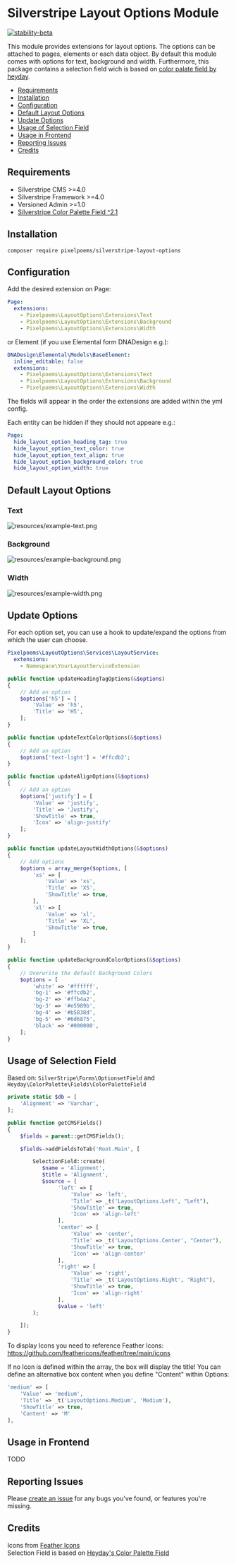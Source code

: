 # Silverstripe Layout Options Module
[![stability-beta](https://img.shields.io/badge/stability-beta-33bbff.svg)](https://github.com/mkenney/software-guides/blob/master/STABILITY-BADGES.md#beta)

This module provides extensions for layout options. The options can be attached to pages, elements or each data object. By default this module comes with options for text, background and width. Furthermore, this package contains a selection field wich is based on [color palate field by heyday](https://github.com/heyday/silverstripe-colorpalette).

* [Requirements](#requirements)
* [Installation](#installation)
* [Configuration](#configuration)
* [Default Layout Options](#default-layout-options)
* [Update Options](#update-options)
* [Usage of Selection Field](#usage-of-selection-field)
* [Usage in Frontend](#usage-in-frontend)
* [Reporting Issues](#reporting-issues)
* [Credits](#credits)

## Requirements

* Silverstripe CMS >=4.0
* Silverstripe Framework >=4.0
* Versioned Admin >=1.0
* [Silverstripe Color Palette Field ^2.1](https://github.com/heyday/silverstripe-colorpalette)

## Installation
```
composer require pixelpoems/silverstripe-layout-options
```

## Configuration
Add the desired extension on Page:
```yml
Page:
  extensions:
    - Pixelpoems\LayoutOptions\Extensions\Text
    - Pixelpoems\LayoutOptions\Extensions\Background
    - Pixelpoems\LayoutOptions\Extensions\Width
```

or Element (if you use Elemental form DNADesign e.g.):
```yml
DNADesign\Elemental\Models\BaseElement:
  inline_editable: false
  extensions:
    - Pixelpoems\LayoutOptions\Extensions\Text
    - Pixelpoems\LayoutOptions\Extensions\Background
    - Pixelpoems\LayoutOptions\Extensions\Width
```
The fields will appear in the order the extensions are added within the yml config.

Each entity can be hidden if they should not appeare e.g.:
```yml
Page:
  hide_layout_option_heading_tag: true
  hide_layout_option_text_color: true
  hide_layout_option_text_align: true
  hide_layout_option_background_color: true
  hide_layout_option_width: true
```

## Default Layout Options
### Text
![resources/example-text.png](resources/example-text.png)

### Background
![resources/example-background.png](resources/example-background.png)

### Width
![resources/example-width.png](resources/example-width.png)

## Update Options
For each option set, you can use a hook to update/expand the options from which the user can choose.
```yml
Pixelpoems\LayoutOptions\Services\LayoutService:
  extensions:
    - Namespace\YourLayoutServiceExtension
```
```php
public function updateHeadingTagOptions(&$options)
{
    // Add an option
    $options['h5'] = [
        'Value' => 'h5',
        'Title' => 'H5',
    ];
}

public function updateTextColorOptions(&$options)
{
    // Add an option
    $options['text-light'] = '#ffcdb2';
}

public function updateAlignOptions(&$options)
{
    // Add an option
    $options['justify'] = [
        'Value' => 'justify',
        'Title' => 'Justify',
        'ShowTitle' => true,
        'Icon' => 'align-justify'
    ];
}

public function updateLayoutWidthOptions(&$options)
{
    // Add options
    $options = array_merge($options, [
        'xs' => [
            'Value' => 'xs',
            'Title' => 'XS',
            'ShowTitle' => true,
        ],
        'xl' => [
            'Value' => 'xl',
            'Title' => 'XL',
            'ShowTitle' => true,
        ]
    ];
}

public function updateBackgroundColorOptions(&$options)
{
    // Overwrite the default Background Colors
    $options = [
        'white' => '#ffffff',
        'bg-1' => '#ffcdb2',
        'bg-2' => '#ffb4a2',
        'bg-3' => '#e5989b',
        'bg-4' => '#b5838d',
        'bg-5' => '#6d6875',
        'black' => '#000000',
    ];
}
```

## Usage of Selection Field
Based on: `SilverStripe\Forms\OptionsetField` and `Heyday\ColorPalette\Fields\ColorPaletteField`
```php
private static $db = [
    'Alignment' => 'Varchar',
];

public function getCMSFields()
{
    $fields = parent::getCMSFields();

    $fields->addFieldsToTab('Root.Main', [

        SelectionField::create(
           $name = 'Alignment',
           $title = 'Alignment',
           $source = [
                'left' => [
                    'Value' => 'left',
                    'Title' => _t('LayoutOptions.Left', "Left"),
                    'ShowTitle' => true,
                    'Icon' => 'align-left'
                ],
                'center' => [
                    'Value' => 'center',
                    'Title' => _t('LayoutOptions.Center', "Center"),
                    'ShowTitle' => true,
                    'Icon' => 'align-center'
                ],
                'right' => [
                    'Value' => 'right',
                    'Title' => _t('LayoutOptions.Right', "Right"),
                    'ShowTitle' => true,
                    'Icon' => 'align-right'
                ],
                $value = 'left'
        );

    ]);
}
```

To display Icons you need to reference Feather Icons:
https://github.com/feathericons/feather/tree/main/icons

If no Icon is defined within the array, the box will display the title!
You can define an alternative box content when you define "Content" within Options:
```php
'medium' => [
    'Value' => 'medium',
    'Title' => _t('LayoutOptions.Medium', 'Medium'),
    'ShowTitle' => true,
    'Content' => 'M'
],
```

## Usage in Frontend
TODO

## Reporting Issues
Please [create an issue](https://github.com/pixelpoems/silverstripe-layout-options/issues) for any bugs you've found, or
features you're missing.

## Credits
Icons from [Feather Icons](https://feathericons.com/) \
Selection Field is based on [Heyday's Color Palette Field](https://github.com/heyday/silverstripe-colorpalette)
